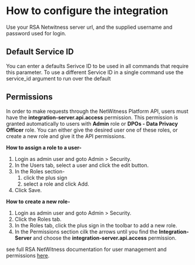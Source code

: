 # How to configure the integration
Use your RSA Netwitness server url, and the supplied username and password used for login.

## Default Service ID
You can enter a defaults Serivce ID to be used in all commands that require this parameter.
To use a different Service ID in a single command use the service_id argument to run over the default

## Permissions
In order to make requests through the NetWitness Platform API, users must have the **integration-server.api.access** permission. This permission is granted automatically to users with **Admin** role or **DPOs - Data Privacy Officer** role.
You can either give the desired user one of these roles, or create a new role and give it the API permissions.

**How to assign a role to a user-**
1. Login as admin user and goto Admin > Security.
2. In the Users tab, select a user and click the edit button.
3. In the Roles section- 
   1. click the plus sign
   2. select a role and click Add.
4. Click Save.

**How to create a new role-**
1. Login as admin user and goto Admin > Security.
2. Click the Roles tab.
3. In the Roles tab, click the plus sign in the toolbar to add a new role.
5. In the Permissions section cilk the arrows until you find the **Integration-Server** and choose the **integration-server.api.access** permission.

see full RSA NetWitness documentation for user management and permissions [here](https://community.rsa.com/t5/netwitness-platform-online/system-security-and-user-management-guide-11-5/ta-p/572690).